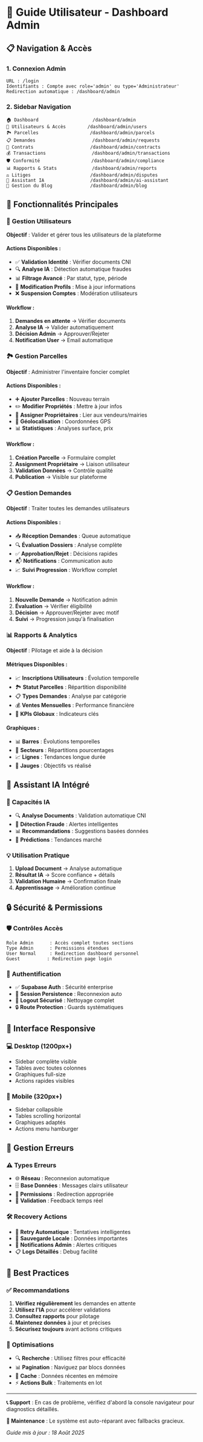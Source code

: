 # 🚀 Guide Utilisateur - Dashboard Admin

## 📋 Navigation & Accès

### 1. **Connexion Admin**
```
URL : /login
Identifiants : Compte avec role='admin' ou type='Administrateur'
Redirection automatique : /dashboard/admin
```

### 2. **Sidebar Navigation**
```
🏠 Dashboard                    /dashboard/admin
👥 Utilisateurs & Accès        /dashboard/admin/users
🏞️ Parcelles                   /dashboard/admin/parcels
📋 Demandes                     /dashboard/admin/requests
📄 Contrats                     /dashboard/admin/contracts
💰 Transactions                 /dashboard/admin/transactions
🛡️ Conformité                   /dashboard/admin/compliance
📊 Rapports & Stats             /dashboard/admin/reports
⚖️ Litiges                      /dashboard/admin/disputes
🤖 Assistant IA                 /dashboard/admin/ai-assistant
📝 Gestion du Blog              /dashboard/admin/blog
```

## 🎯 Fonctionnalités Principales

### 👥 **Gestion Utilisateurs**
**Objectif** : Valider et gérer tous les utilisateurs de la plateforme

#### Actions Disponibles :
- ✅ **Validation Identité** : Vérifier documents CNI
- 🔍 **Analyse IA** : Détection automatique fraudes
- 📊 **Filtrage Avancé** : Par statut, type, période
- 📝 **Modification Profils** : Mise à jour informations
- ❌ **Suspension Comptes** : Modération utilisateurs

#### Workflow :
1. **Demandes en attente** → Vérifier documents
2. **Analyse IA** → Valider automatiquement
3. **Décision Admin** → Approuver/Rejeter
4. **Notification User** → Email automatique

### 🏞️ **Gestion Parcelles**
**Objectif** : Administrer l'inventaire foncier complet

#### Actions Disponibles :
- ➕ **Ajouter Parcelles** : Nouveau terrain
- ✏️ **Modifier Propriétés** : Mettre à jour infos
- 👤 **Assigner Propriétaires** : Lier aux vendeurs/mairies
- 📍 **Géolocalisation** : Coordonnées GPS
- 📊 **Statistiques** : Analyses surface, prix

#### Workflow :
1. **Création Parcelle** → Formulaire complet
2. **Assignment Propriétaire** → Liaison utilisateur
3. **Validation Données** → Contrôle qualité
4. **Publication** → Visible sur plateforme

### 📋 **Gestion Demandes**
**Objectif** : Traiter toutes les demandes utilisateurs

#### Actions Disponibles :
- 📥 **Réception Demandes** : Queue automatique
- 🔍 **Évaluation Dossiers** : Analyse complète
- ✅ **Approbation/Rejet** : Décisions rapides
- 📬 **Notifications** : Communication auto
- 📈 **Suivi Progression** : Workflow complet

#### Workflow :
1. **Nouvelle Demande** → Notification admin
2. **Évaluation** → Vérifier éligibilité
3. **Décision** → Approuver/Rejeter avec motif
4. **Suivi** → Progression jusqu'à finalisation

### 📊 **Rapports & Analytics**
**Objectif** : Pilotage et aide à la décision

#### Métriques Disponibles :
- 📈 **Inscriptions Utilisateurs** : Évolution temporelle
- 🏞️ **Statut Parcelles** : Répartition disponibilité
- 📋 **Types Demandes** : Analyse par catégorie
- 💰 **Ventes Mensuelles** : Performance financière
- 🎯 **KPIs Globaux** : Indicateurs clés

#### Graphiques :
- 📊 **Barres** : Évolutions temporelles
- 🥧 **Secteurs** : Répartitions pourcentages
- 📈 **Lignes** : Tendances longue durée
- 🎯 **Jauges** : Objectifs vs réalisé

## 🤖 Assistant IA Intégré

### 🎯 **Capacités IA**
- 🔍 **Analyse Documents** : Validation automatique CNI
- 🚨 **Détection Fraude** : Alertes intelligentes
- 📊 **Recommandations** : Suggestions basées données
- 🎯 **Prédictions** : Tendances marché

### 💡 **Utilisation Pratique**
1. **Upload Document** → Analyse automatique
2. **Résultat IA** → Score confiance + détails
3. **Validation Humaine** → Confirmation finale
4. **Apprentissage** → Amélioration continue

## 🔒 Sécurité & Permissions

### 🛡️ **Contrôles Accès**
```
Role Admin      : Accès complet toutes sections
Type Admin      : Permissions étendues
User Normal     : Redirection dashboard personnel
Guest          : Redirection page login
```

### 🔐 **Authentification**
- ✅ **Supabase Auth** : Sécurité enterprise
- 🔄 **Session Persistence** : Reconnexion auto
- 🚪 **Logout Sécurisé** : Nettoyage complet
- 🔒 **Route Protection** : Guards systématiques

## 📱 Interface Responsive

### 💻 **Desktop** (1200px+)
- Sidebar complète visible
- Tables avec toutes colonnes
- Graphiques full-size
- Actions rapides visibles

### 📱 **Mobile** (320px+)
- Sidebar collapsible
- Tables scrolling horizontal
- Graphiques adaptés
- Actions menu hamburger

## 🚨 Gestion Erreurs

### ⚠️ **Types Erreurs**
- 🌐 **Réseau** : Reconnexion automatique
- 🗄️ **Base Données** : Messages clairs utilisateur
- 🔐 **Permissions** : Redirection appropriée
- 💾 **Validation** : Feedback temps réel

### 🛠️ **Recovery Actions**
- 🔄 **Retry Automatique** : Tentatives intelligentes
- 💾 **Sauvegarde Locale** : Données importantes
- 📧 **Notifications Admin** : Alertes critiques
- 📋 **Logs Détaillés** : Debug facilité

## 🎯 Best Practices

### ✅ **Recommandations**
1. **Vérifiez régulièrement** les demandes en attente
2. **Utilisez l'IA** pour accélérer validations
3. **Consultez rapports** pour pilotage
4. **Maintenez données** à jour et précises
5. **Sécurisez toujours** avant actions critiques

### 🚀 **Optimisations**
- 🔍 **Recherche** : Utilisez filtres pour efficacité
- 📊 **Pagination** : Naviguez par blocs données
- 💾 **Cache** : Données récentes en mémoire
- ⚡ **Actions Bulk** : Traitements en lot

---

**📞 Support** : En cas de problème, vérifiez d'abord la console navigateur pour diagnostics détaillés.

**🔧 Maintenance** : Le système est auto-réparant avec fallbacks gracieux.

*Guide mis à jour : 18 Août 2025*

